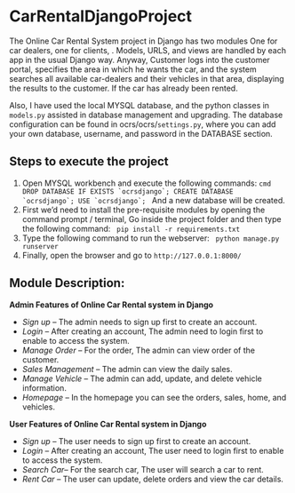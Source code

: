 # CarRentalDjangoProject

The Online Car Rental System project in Django has two modules One for car dealers, one for clients, . Models, URLS, and views are handled by each app in the usual Django way. 
Anyway, Customer logs into the customer portal, specifies the area in which he wants the car, and the system searches all available car-dealers and their vehicles in that area, displaying the results to the customer. If the car has already been rented.

Also, I have used the local MYSQL database, and the python classes in `models.py` assisted in database management and upgrading. The database configuration can be found in ocrs/ocrs/`settings.py`, where you can add your own database, username, and password in the DATABASE section.

## Steps to execute the project

1. Open MYSQL workbench and execute the following commands: ```cmd DROP DATABASE IF EXISTS `ocrsdjango`; CREATE DATABASE `ocrsdjango`; USE `ocrsdjango`; ``` And a new database will be created.
2. First we’d need to install the pre-requisite modules by opening the command prompt / terminal, Go inside the project folder and then type the following command: ``` pip install -r requirements.txt ```
3. Type the following command to run the webserver: ``` python manage.py runserver ```
4. Finally, open the browser and go to `http://127.0.0.1:8000/`

## Module Description:
**Admin Features of Online Car Rental system in Django**
* *Sign up –* The admin needs to sign up first to create an account.
* *Login –* After creating an account, The admin need to login first to enable to access the system.
* *Manage Order –* For the order, The admin can view order of the customer.
* *Sales Management –* The admin can view the daily sales.
* *Manage Vehicle –* The admin can add, update, and delete vehicle information.
* *Homepage –* In the homepage you can see the orders, sales, home, and vehicles.

**User Features of Online Car Rental system in Django**
* *Sign up –* The user needs to sign up first to create an account.
* *Login –* After creating an account, The user need to login first to enable to access the system.
* *Search Car–* For the search car, The user will search a car to rent.
* *Rent Car –* The user can update, delete orders and view the car details.

